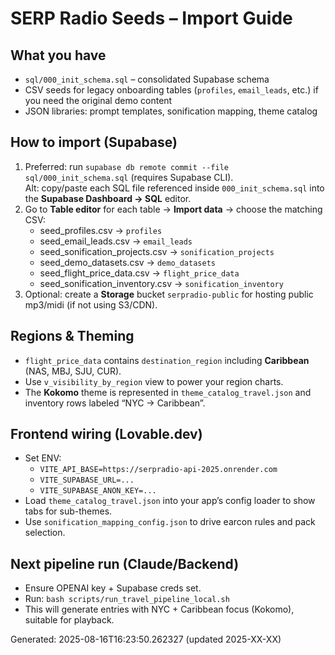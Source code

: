 
# SERP Radio Seeds – Import Guide

## What you have
- `sql/000_init_schema.sql` – consolidated Supabase schema
- CSV seeds for legacy onboarding tables (`profiles`, `email_leads`, etc.) if you need the original demo content
- JSON libraries: prompt templates, sonification mapping, theme catalog

## How to import (Supabase)
1) Preferred: run `supabase db remote commit --file sql/000_init_schema.sql` (requires Supabase CLI).  
   Alt: copy/paste each SQL file referenced inside `000_init_schema.sql` into the **Supabase Dashboard → SQL** editor.
2) Go to **Table editor** for each table → **Import data** → choose the matching CSV:
   - seed_profiles.csv → `profiles`
   - seed_email_leads.csv → `email_leads`
   - seed_sonification_projects.csv → `sonification_projects`
   - seed_demo_datasets.csv → `demo_datasets`
   - seed_flight_price_data.csv → `flight_price_data`
   - seed_sonification_inventory.csv → `sonification_inventory`
3) Optional: create a **Storage** bucket `serpradio-public` for hosting public mp3/midi (if not using S3/CDN).

## Regions & Theming
- `flight_price_data` contains `destination_region` including **Caribbean** (NAS, MBJ, SJU, CUR).
- Use `v_visibility_by_region` view to power your region charts.
- The **Kokomo** theme is represented in `theme_catalog_travel.json` and inventory rows labeled “NYC → Caribbean”.

## Frontend wiring (Lovable.dev)
- Set ENV:
  - `VITE_API_BASE=https://serpradio-api-2025.onrender.com`
  - `VITE_SUPABASE_URL=...`
  - `VITE_SUPABASE_ANON_KEY=...`
- Load `theme_catalog_travel.json` into your app’s config loader to show tabs for sub-themes.
- Use `sonification_mapping_config.json` to drive earcon rules and pack selection.

## Next pipeline run (Claude/Backend)
- Ensure OPENAI key + Supabase creds set.
- Run: `bash scripts/run_travel_pipeline_local.sh`
- This will generate entries with NYC + Caribbean focus (Kokomo), suitable for playback.

Generated: 2025-08-16T16:23:50.262327 (updated 2025-XX-XX)
